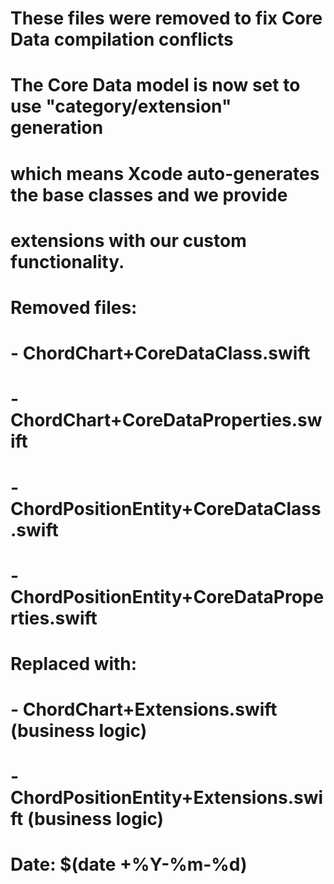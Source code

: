 # These files were removed to fix Core Data compilation conflicts
# 
# The Core Data model is now set to use "category/extension" generation
# which means Xcode auto-generates the base classes and we provide
# extensions with our custom functionality.
#
# Removed files:
# - ChordChart+CoreDataClass.swift
# - ChordChart+CoreDataProperties.swift  
# - ChordPositionEntity+CoreDataClass.swift
# - ChordPositionEntity+CoreDataProperties.swift
#
# Replaced with:
# - ChordChart+Extensions.swift (business logic)
# - ChordPositionEntity+Extensions.swift (business logic)
#
# Date: $(date +%Y-%m-%d)
